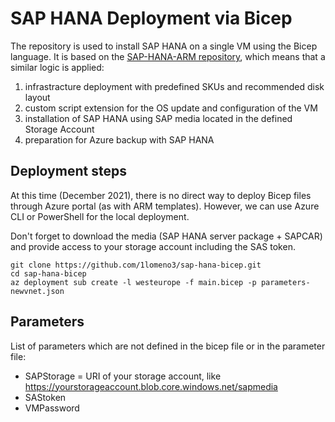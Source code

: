 # SAP HANA Deployment via Bicep
The repository is used to install SAP HANA on a single VM using the Bicep language. It is based on the [SAP-HANA-ARM repository](https://github.com/1lomeno3/SAP-HANA-ARM), which means that a similar logic is applied:
1. infrastracture deployment with predefined SKUs and recommended disk layout
2. custom script extension for the OS update and configuration of the VM
3. installation of SAP HANA using SAP media located in the defined Storage Account
4. preparation for Azure backup with SAP HANA

## Deployment steps
At this time (December 2021), there is no direct way to deploy Bicep files through Azure portal (as with ARM templates). However, we can use Azure CLI or PowerShell for the local deployment.

Don't forget to download the media (SAP HANA server package + SAPCAR) and provide access to your storage account including the SAS token.
```
git clone https://github.com/1lomeno3/sap-hana-bicep.git
cd sap-hana-bicep
az deployment sub create -l westeurope -f main.bicep -p parameters-newvnet.json
```

## Parameters
List of parameters which are not defined in the bicep file or in the parameter file:
- SAPStorage = URI of your storage account, like https://yourstorageaccount.blob.core.windows.net/sapmedia
- SAStoken
- VMPassword
